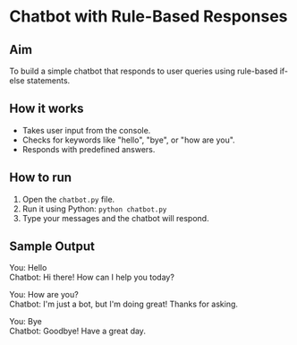 # Chatbot with Rule-Based Responses

## Aim
To build a simple chatbot that responds to user queries using rule-based if-else statements.

## How it works
- Takes user input from the console.
- Checks for keywords like "hello", "bye", or "how are you".
- Responds with predefined answers.

## How to run
1. Open the `chatbot.py` file.
2. Run it using Python: `python chatbot.py`
3. Type your messages and the chatbot will respond.

## Sample Output
You: Hello  
Chatbot: Hi there! How can I help you today?  

You: How are you?  
Chatbot: I'm just a bot, but I'm doing great! Thanks for asking.  

You: Bye  
Chatbot: Goodbye! Have a great day.
